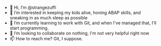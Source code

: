 - 👋 Hi, I’m @strangezuffi
- 👀 I’m interested in keeping my kids alive, honing ABAP skills, and sneaking in as much sleep as possible
- 🌱 I’m currently learning to work with Git, and when I've managed that, I'll start programming.
- 💞️ I’m looking to collaborate on nothing, I'm not very helpful right now
- 📫 How to reach me? Git, I suppose. 

<!---
strangezuffi/strangezuffi is a ✨ special ✨ repository because its `README.md` (this file) appears on your GitHub profile.
You can click the Preview link to take a look at your changes.
--->
